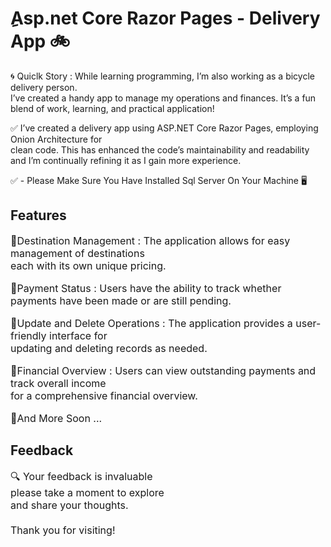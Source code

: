 <div align="left | right | center | justify";>
  
<h1>ِAsp.net Core Razor Pages - Delivery App 🚲</h1>

<p>🌀 Quiclk Story : While learning programming, I’m also working as a bicycle delivery person.<br>
I’ve created a handy app to manage my operations and finances. 
It’s a fun blend of work, learning, and practical application!</p>

<p>✅ I’ve created a delivery app using ASP.NET Core Razor Pages, employing Onion Architecture for <br> clean code. This has enhanced the code’s maintainability and readability <br> and I’m continually refining it as I gain more experience.</p>

<p>✅ - Please Make Sure You Have Installed Sql Server On Your Machine 🖥</p>

<h2>Features</h2> 
<p style="font-size:16px;">🔹Destination Management : The application allows for easy management of destinations <br> each with its own unique pricing.</p>
<p style="font-size:16px;">🔹Payment Status : Users have the ability to track whether payments have been made or are still pending.</p>
<p style="font-size:16px;">🔹Update and Delete Operations : The application provides a user-friendly interface for <br> updating and deleting records as needed.</p>
<p style="font-size:16px;">🔹Financial Overview : Users can view outstanding payments and track overall income <br> for a comprehensive financial overview.</p>
<p style="font-size:16px;">🔹And More Soon ...</p>


<h2>Feedback</h2>
<p style="font-size:16px;">🔍 Your feedback is invaluable <br> please take a moment to explore <br> and share your thoughts. <br> <br> Thank you for visiting!</p>

</div>
